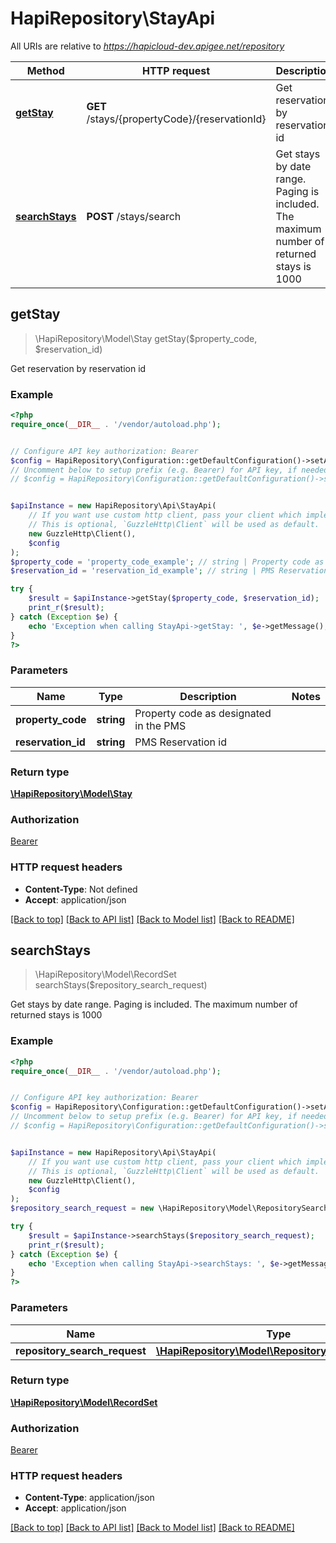 # HapiRepository\StayApi

All URIs are relative to *https://hapicloud-dev.apigee.net/repository*

Method | HTTP request | Description
------------- | ------------- | -------------
[**getStay**](StayApi.md#getStay) | **GET** /stays/{propertyCode}/{reservationId} | Get reservation by reservation id
[**searchStays**](StayApi.md#searchStays) | **POST** /stays/search | Get stays by date range. Paging is included. The maximum number of returned stays is 1000



## getStay

> \HapiRepository\Model\Stay getStay($property_code, $reservation_id)

Get reservation by reservation id

### Example

```php
<?php
require_once(__DIR__ . '/vendor/autoload.php');


// Configure API key authorization: Bearer
$config = HapiRepository\Configuration::getDefaultConfiguration()->setApiKey('Authorization', 'YOUR_API_KEY');
// Uncomment below to setup prefix (e.g. Bearer) for API key, if needed
// $config = HapiRepository\Configuration::getDefaultConfiguration()->setApiKeyPrefix('Authorization', 'Bearer');


$apiInstance = new HapiRepository\Api\StayApi(
    // If you want use custom http client, pass your client which implements `GuzzleHttp\ClientInterface`.
    // This is optional, `GuzzleHttp\Client` will be used as default.
    new GuzzleHttp\Client(),
    $config
);
$property_code = 'property_code_example'; // string | Property code as designated in the PMS
$reservation_id = 'reservation_id_example'; // string | PMS Reservation id

try {
    $result = $apiInstance->getStay($property_code, $reservation_id);
    print_r($result);
} catch (Exception $e) {
    echo 'Exception when calling StayApi->getStay: ', $e->getMessage(), PHP_EOL;
}
?>
```

### Parameters


Name | Type | Description  | Notes
------------- | ------------- | ------------- | -------------
 **property_code** | **string**| Property code as designated in the PMS |
 **reservation_id** | **string**| PMS Reservation id |

### Return type

[**\HapiRepository\Model\Stay**](../Model/Stay.md)

### Authorization

[Bearer](../../README.md#Bearer)

### HTTP request headers

- **Content-Type**: Not defined
- **Accept**: application/json

[[Back to top]](#) [[Back to API list]](../../README.md#documentation-for-api-endpoints)
[[Back to Model list]](../../README.md#documentation-for-models)
[[Back to README]](../../README.md)


## searchStays

> \HapiRepository\Model\RecordSet searchStays($repository_search_request)

Get stays by date range. Paging is included. The maximum number of returned stays is 1000

### Example

```php
<?php
require_once(__DIR__ . '/vendor/autoload.php');


// Configure API key authorization: Bearer
$config = HapiRepository\Configuration::getDefaultConfiguration()->setApiKey('Authorization', 'YOUR_API_KEY');
// Uncomment below to setup prefix (e.g. Bearer) for API key, if needed
// $config = HapiRepository\Configuration::getDefaultConfiguration()->setApiKeyPrefix('Authorization', 'Bearer');


$apiInstance = new HapiRepository\Api\StayApi(
    // If you want use custom http client, pass your client which implements `GuzzleHttp\ClientInterface`.
    // This is optional, `GuzzleHttp\Client` will be used as default.
    new GuzzleHttp\Client(),
    $config
);
$repository_search_request = new \HapiRepository\Model\RepositorySearchRequest(); // \HapiRepository\Model\RepositorySearchRequest | 

try {
    $result = $apiInstance->searchStays($repository_search_request);
    print_r($result);
} catch (Exception $e) {
    echo 'Exception when calling StayApi->searchStays: ', $e->getMessage(), PHP_EOL;
}
?>
```

### Parameters


Name | Type | Description  | Notes
------------- | ------------- | ------------- | -------------
 **repository_search_request** | [**\HapiRepository\Model\RepositorySearchRequest**](../Model/RepositorySearchRequest.md)|  |

### Return type

[**\HapiRepository\Model\RecordSet**](../Model/RecordSet.md)

### Authorization

[Bearer](../../README.md#Bearer)

### HTTP request headers

- **Content-Type**: application/json
- **Accept**: application/json

[[Back to top]](#) [[Back to API list]](../../README.md#documentation-for-api-endpoints)
[[Back to Model list]](../../README.md#documentation-for-models)
[[Back to README]](../../README.md)


